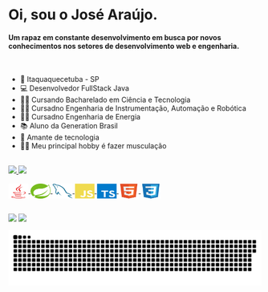 # Oi, sou o José Araújo.

#### Um rapaz em constante desenvolvimento em busca por novos conhecimentos nos setores de desenvolvimento web e engenharia. 
  
 <br>
  
- 📍 Itaquaquecetuba - SP
- 💻 Desenvolvedor FullStack Java
- 👨‍🎓 Cursando Bacharelado em Ciência e Tecnologia
- 👨‍🎓 Cursadno Engenharia de Instrumentação, Automação e Robótica
- 👨‍🎓 Cursadno Engenharia de Energia
- 📚 Aluno da Generation Brasil
- 🦾 Amante de tecnologia
- 🏋️‍♂️ Meu principal hobby é fazer musculação
  
<br>

<div>
  <a href="https://github.com/Paulounk">
  <img height="150em" src="https://github-readme-stats.vercel.app/api?username=Paulounk&show_icons=true&theme=dark&include_all_commits=true&count_private=true"/>
  <img height="150em" src="https://github-readme-stats.vercel.app/api/top-langs/?username=Paulounk&layout=compact&langs_count=7&theme=dark"/>
</div>

<div style="display: inline_block"><br>
  <img align="center" alt="Paulo-Js" height="30" width="40" src="https://raw.githubusercontent.com/devicons/devicon/master/icons/java/java-plain.svg">
  <img align="center" alt="Paulo-Js" height="30" width="40" src="https://raw.githubusercontent.com/devicons/devicon/master/icons/spring/spring-original.svg">
    <img align="center" alt="Paulo-Js" height="30" width="40" src="https://raw.githubusercontent.com/devicons/devicon/master/icons/mysql/mysql-plain.svg">
  <img align="center" alt="Paulo-Js" height="30" width="40" src="https://raw.githubusercontent.com/devicons/devicon/master/icons/javascript/javascript-plain.svg">
  <img align="center" alt="Paulo-Ts" height="30" width="40" src="https://raw.githubusercontent.com/devicons/devicon/master/icons/typescript/typescript-plain.svg">
  <img align="center" alt="Paulo-HTML" height="30" width="40" src="https://raw.githubusercontent.com/devicons/devicon/master/icons/html5/html5-original.svg">
  <img align="center" alt="Paulo-CSS" height="30" width="40" src="https://raw.githubusercontent.com/devicons/devicon/master/icons/css3/css3-original.svg">
</div>
  
 ##
  
<div> 
  <a href="https://www.instagram.com/jose.silva.araujo/" target="_blank"><img src="https://img.shields.io/badge/-Instagram-%23E4405F?style=for-the-badge&logo=instagram&logoColor=white" target="_blank"></a>
  <a href="https://www.linkedin.com/in/jose-silva-araujo" target="_blank"><img src="https://img.shields.io/badge/-LinkedIn-%230077B5?style=for-the-badge&logo=linkedin&logoColor=white" target="_blank"></a> 
 
  ![Snake animation](https://github.com/Jose-Araujo/Jose-Araujo/blob/output/github-contribution-grid-snake.svg)
 
</div>
